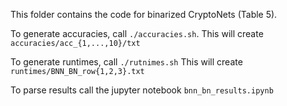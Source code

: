 This folder contains the code for binarized CryptoNets (Table 5).

To generate accuracies, call `./accuracies.sh`.
This will create `accuracies/acc_{1,...,10}/txt`

To generate runtimes, call `./rutnimes.sh`
This will create `runtimes/BNN_BN_row{1,2,3}.txt`

To parse results call the jupyter notebook `bnn_bn_results.ipynb`
